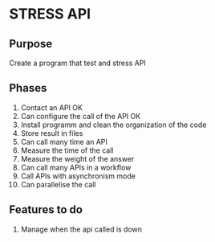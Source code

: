 # STRESS API

## Purpose
Create a program that test and stress API

## Phases 
1. Contact an API OK
2. Can configure the call of the API OK
3. Install programm and clean the organization of the code
4. Store result in files
5. Can call many time an API 
6. Measure the time of the call 
7. Measure the weight of the answer
8. Can call many APIs in a workflow
9. Call APIs with asynchronism mode
10. Can parallelise the call

## Features to do
1. Manage when the api called is down